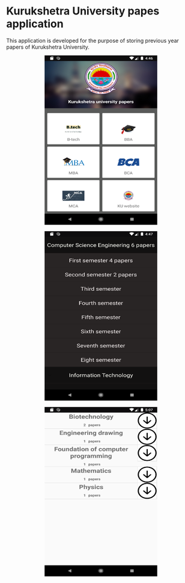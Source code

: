 # Kurukshetra University papes application
This application is developed for the purpose of storing previous year papers of Kurukshetra University.
<p align="center">
<img src="Screenshots/Screenshot_1589541413.png" height="450dp" width="300dp" class="center">
</p>
<p align="center">
<img src="Screenshots/Screenshot_1589541473.png" height="450dp" width="300dp" class="center">
</p>
<p align="center">
<img src="Screenshots/Screenshot_1589542638.png" height="450dp" width="300dp" class="center">
</p>
